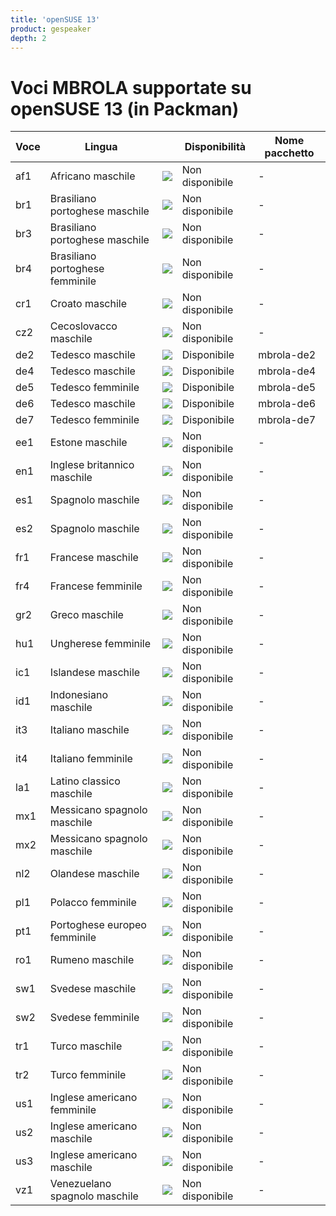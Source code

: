 ```yaml
---
title: 'openSUSE 13'
product: gespeaker
depth: 2
---
```


# Voci MBROLA supportate su openSUSE 13 (in Packman)

| **Voce**  | **Lingua**                      |                             | **Disponibilità** | **Nome pacchetto**  |
| --------- | ------------------------------- | --------------------------- | ----------------- | ------------------- |
| af1       | Africano maschile               | ![](/resources/gtk-no.png)  | Non disponibile   | -                   |
| br1       | Brasiliano portoghese maschile  | ![](/resources/gtk-no.png)  | Non disponibile   | -                   |
| br3       | Brasiliano portoghese maschile  | ![](/resources/gtk-no.png)  | Non disponibile   | -                   |
| br4       | Brasiliano portoghese femminile | ![](/resources/gtk-no.png)  | Non disponibile   | -                   |
| cr1       | Croato maschile                 | ![](/resources/gtk-no.png)  | Non disponibile   | -                   |
| cz2       | Cecoslovacco maschile           | ![](/resources/gtk-no.png)  | Non disponibile   | -                   |
| de2       | Tedesco maschile                | ![](/resources/gtk-yes.png) | Disponibile       | mbrola-de2          |
| de4       | Tedesco maschile                | ![](/resources/gtk-yes.png) | Disponibile       | mbrola-de4          |
| de5       | Tedesco femminile               | ![](/resources/gtk-yes.png) | Disponibile       | mbrola-de5          |
| de6       | Tedesco maschile                | ![](/resources/gtk-yes.png) | Disponibile       | mbrola-de6          |
| de7       | Tedesco femminile               | ![](/resources/gtk-yes.png) | Disponibile       | mbrola-de7          |
| ee1       | Estone maschile                 | ![](/resources/gtk-no.png)  | Non disponibile   | -                   |
| en1       | Inglese britannico maschile     | ![](/resources/gtk-no.png)  | Non disponibile   | -                   |
| es1       | Spagnolo maschile               | ![](/resources/gtk-no.png)  | Non disponibile   | -                   |
| es2       | Spagnolo maschile               | ![](/resources/gtk-no.png)  | Non disponibile   | -                   |
| fr1       | Francese maschile               | ![](/resources/gtk-no.png)  | Non disponibile   | -                   |
| fr4       | Francese femminile              | ![](/resources/gtk-no.png)  | Non disponibile   | -                   |
| gr2       | Greco maschile                  | ![](/resources/gtk-no.png)  | Non disponibile   | -                   |
| hu1       | Ungherese femminile             | ![](/resources/gtk-no.png)  | Non disponibile   | -                   |
| ic1       | Islandese maschile              | ![](/resources/gtk-no.png)  | Non disponibile   | -                   |
| id1       | Indonesiano maschile            | ![](/resources/gtk-no.png)  | Non disponibile   | -                   |
| it3       | Italiano maschile               | ![](/resources/gtk-no.png)  | Non disponibile   | -                   |
| it4       | Italiano femminile              | ![](/resources/gtk-no.png)  | Non disponibile   | -                   |
| la1       | Latino classico maschile        | ![](/resources/gtk-no.png)  | Non disponibile   | -                   |
| mx1       | Messicano spagnolo maschile     | ![](/resources/gtk-no.png)  | Non disponibile   | -                   |
| mx2       | Messicano spagnolo maschile     | ![](/resources/gtk-no.png)  | Non disponibile   | -                   |
| nl2       | Olandese maschile               | ![](/resources/gtk-no.png)  | Non disponibile   | -                   |
| pl1       | Polacco femminile               | ![](/resources/gtk-no.png)  | Non disponibile   | -                   |
| pt1       | Portoghese europeo femminile    | ![](/resources/gtk-no.png)  | Non disponibile   | -                   |
| ro1       | Rumeno maschile                 | ![](/resources/gtk-no.png)  | Non disponibile   | -                   |
| sw1       | Svedese maschile                | ![](/resources/gtk-no.png)  | Non disponibile   | -                   |
| sw2       | Svedese femminile               | ![](/resources/gtk-no.png)  | Non disponibile   | -                   |
| tr1       | Turco maschile                  | ![](/resources/gtk-no.png)  | Non disponibile   | -                   |
| tr2       | Turco femminile                 | ![](/resources/gtk-no.png)  | Non disponibile   | -                   |
| us1       | Inglese americano femminile     | ![](/resources/gtk-no.png)  | Non disponibile   | -                   |
| us2       | Inglese americano maschile      | ![](/resources/gtk-no.png)  | Non disponibile   | -                   |
| us3       | Inglese americano maschile      | ![](/resources/gtk-no.png)  | Non disponibile   | -                   |
| vz1       | Venezuelano spagnolo maschile   | ![](/resources/gtk-no.png)  | Non disponibile   | -                   |
